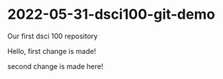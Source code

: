 # 2022-05-31-dsci100-git-demo
Our first dsci 100 repository

Hello, first change is made!

second change is made here!